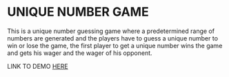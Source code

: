 # UNIQUE NUMBER GAME

This is a unique number guessing game where a predetermined range of numbers are generated and the players have to guess a unique number to  win or lose the game, the first player to get a unique number wins the game and gets his wager and the wager of his opponent.

LINK TO DEMO [HERE](https://unique-number-game.netlify.app)

